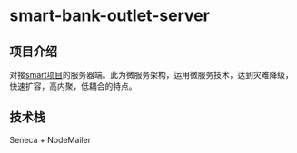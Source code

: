 # smart-bank-outlet-server

## 项目介绍

对接[smart项目](https://github.com/695954085/smart)的服务器端。此为微服务架构，运用微服务技术，达到灾难降级，快速扩容，高内聚，低耦合的特点。

## 技术栈

Seneca + NodeMailer
